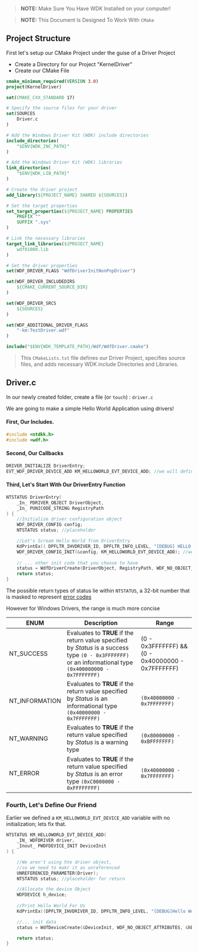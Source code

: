 
>**NOTE:** Make Sure You Have WDK Installed on your computer!

>**NOTE:** This Document Is Designed To Work With `CMake`

## Project Structure 

First let's setup our CMake Project under the guise of a Driver Project

- Create a Directory for our Project "KernelDriver"
- Create our CMake File

```CMake
cmake_minimum_required(VERSION 3.0)
project(KernelDriver)

set(CMAKE_CXX_STANDARD 17)

# Specify the source files for your driver
set(SOURCES
    Driver.c
)

# Add the Windows Driver Kit (WDK) include directories
include_directories(
    "$ENV{WDK_INC_PATH}"
)

# Add the Windows Driver Kit (WDK) libraries
link_directories(
    "$ENV{WDK_LIB_PATH}"
)

# Create the driver project
add_library(${PROJECT_NAME} SHARED ${SOURCES})

# Set the target properties
set_target_properties(${PROJECT_NAME} PROPERTIES
    PREFIX ""
    SUFFIX ".sys"
)

# Link the necessary libraries
target_link_libraries(${PROJECT_NAME}
    wdf01000.lib
)

# Set the driver properties
set(WDF_DRIVER_FLAGS "WdfDriverInitNonPnpDriver")

set(WDF_DRIVER_INCLUDEDIRS
    ${CMAKE_CURRENT_SOURCE_DIR}
)

set(WDF_DRIVER_SRCS
    ${SOURCES}
)

set(WDF_ADDITIONAL_DRIVER_FLAGS
    "-km:TestDriver.wdf"
)

include("$ENV{WDK_TEMPLATE_PATH}/Wdf/WdfDriver.cmake")
```

> This `CMakeLists.txt` file defines our Driver Project, specifies source files, and adds necessary WDK include Directories and Libraries.

## Driver.c

In our newly created folder, create a file (or `touch`) : `driver.c`

We are going to make a simple Hello World Application using drivers!

#### First, Our Includes.

```c
#include <ntdkk.h>
#include <wdf.h>
```

#### Second, Our Callbacks

```c
DRIVER_INITIALIZE DriverEntry;
EVT_WDF_DRIVER_DEVICE_ADD KM_HELLOWORLD_EVT_DEVICE_ADD; //we will define this later
```

#### Third, Let's Start With Our DriverEntry Function

```c++
NTSTATUS DriverEntry(
	_In_ PDRIVER_OBJECT DriverObject,
	_In_ PUNICODE_STRING RegistryPath
) {
	//Initialize driver configuration object
	WDF_DRIVER_CONFIG config;
	NTSTATUS status; //placeholder

	//Let's Scream Hello World from DriverEntry
	KdPrintEx(( DPFLTR_IHVDRIVER_ID, DPFLTR_INFO_LEVEL, "[DEBUG] HELLO WORLD [DriverEntry]\n"));
	WDF_DRIVER_CONFIG_INIT(&config, KM_HELLOWORLD_EVT_DEVICE_ADD); //we added this earlier in our callbacks
		
	// ... other init code that you choose to have
	status = WdfDriverCreate(DriverObject, RegistryPath, WDF_NO_OBJECT_ATTRIBUTES, &config, WDF_NO_HANDLE); //How did we go?
	return status;
}
```

The possible return types of status lie within `NTSTATUS`, a 32-bit number that is masked to represent [error codes](https://learn.microsoft.com/en-us/openspecs/windows_protocols/ms-erref/596a1078-e883-4972-9bbc-49e60bebca55)

However for Windows Drivers, the range is much more concise 

|ENUM|Description|Range|
|------|------------|------|
|NT_SUCCESS|Evaluates to **TRUE** if the return value specified by *Status* is a success type `(0 - 0x3FFFFFFF)` or an informational type `(0x400000000 - 0x7FFFFFFF)`| (0 - 0x3FFFFFFF) && (0 - 0x40000000 - 0x7FFFFFFF)|
|NT_INFORMATION|Evaluates to **TRUE** if the return value specified by *Status* is an informational type `(0x40000000 - 0x7FFFFFFF)`| `(0x40000000 - 0x7FFFFFFF)`|
|NT_WARNING|Evaluates to **TRUE** if the return value specified by *Status* is a warning type|`(0x80000000 - 0xBFFFFFFF)`|
|NT_ERROR|Evaluates to **TRUE** if the return value specified by *Status* is an error type `(0xC0000000 - 0xFFFFFFFF)`| `(0x40000000 - 0x7FFFFFFF)`|

### Fourth, Let's Define Our Friend

Earlier we defined a `KM_HELLOWORLD_EVT_DEVICE_ADD` variable with no initialization; lets fix that.

```cpp
NTSTATUS KM_HELLOWORLD_EVT_DEVICE_ADD(
	_IN_ WDFDRIVER driver,
	_Inout_ PWDFDEVICE_INIT DeviceInit
) {

	//We aren't using hte driver object,
	//so we need to makr it as unreferenced
	UNREFERENCED_PARAMETER(Driver);
	NTSTATUS status; //placeholder for return

	//Allocate the device Object
	WDFDEVICE h_device; 
	
	//Print Hello World For Us
	KdPrintEx((DPFLTR_IHVDRIVER_ID, DPFLTR_INFO_LEVEL, "[DEBUG]Hello World![KM_HELLOWORLD_EVT_DEVICE_ADD]\n"));

	//... init data
	status = WdfDeviceCreate(&DeviceInit, WDF_NO_OBJECT_ATTRIBUTES, &hDevice);

	return status;
}
```